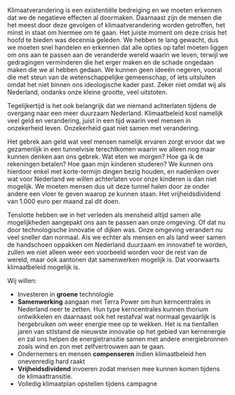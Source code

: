 Klimaatverandering is een existentiële bedreiging en we moeten erkennen dat we
de negatieve effecten al doormaken. Daarnaast zijn de mensen die het meest door
deze gevolgen of klimaatverandering worden getroffen, het minst in staat om
hiermee om te gaan. Het juiste moment om deze crisis het hoofd te bieden was
decennia geleden. We hebben te lang gewacht, dus we moeten snel handelen en
erkennen dat alle opties op tafel moeten liggen om ons aan te passen aan de
veranderde wereld waarin we leven, terwijl we gedragingen verminderen die het
erger maken en de schade ongedaan maken die we al hebben gedaan. We kunnen geen
ideeën negeren, vooral die met steun van de wetenschappelijke gemeenschap, of
iets uitsluiten omdat het niet binnen ons ideologische kader past. Zeker niet
omdat wij als Nederland, ondanks onze kleine grootte, veel uitstoten.

Tegelijkertijd is het ook belangrijk dat we niemand achterlaten tijdens de
overgang naar een meer duurzaam Nederland. Klimaatbeleid kost namelijk veel geld
en verandering, juist in een tijd waarin veel mensen in onzekerheid leven.
Onzekerheid gaat niet samen met verandering.

Het gebrek aan geld wat veel mensen namelijk ervaren zorgt ervoor dat we
gezamenlijk in een tunnelvisie terechtkomen waarin we alleen nog maar kunnen
denken aan ons gebrek. Wat eten we morgen? Hoe ga ik de rekeningen betalen? Hoe
gaan mijn kinderen studeren? We kunnen ons hierdoor enkel met korte-termijn
dingen bezig houden, en nadenken over wat voor Nederland we willen achterlaten
voor onze kinderen is dan niet mogelijk. We moeten mensen dus uit deze tunnel
halen door ze onder andere een vloer te geven waarop ze kunnen staan. Het
vrijheidsdividend van 1.000 euro per maand zal dit doen.

Tenslotte hebben we in het verleden als mensheid altijd samen alle mogelijkheden
aangepakt ons aan te passen aan onze omgeving. Of dat nu door technologische
innovatie of dijken was. Onze omgeving verandert nu veel sneller dan normaal.
Als we echter als mensen en als land weer samen de handschoen oppakken om
Nederland duurzaam en innovatief te worden, zullen we niet alleen weer een
voorbeeld worden voor de rest van de wereld, maar ook aantonen dat samenwerken
mogelijk is. Dat voorwaarts klimaatbeleid mogelijk is.

Wij willen:

- Investeren in __groene__ technologie
- __Samenwerking__ aangaan met Terra Power om hun kerncentrales in Nederland
  neer te zetten. Hun type kerncentrales kunnen thorium ontwikkelen en daarnaast
  ook het restafval wat normaal gevaarlijk is hergebruiken om weer energie mee
  op te wekken. Het is na tientallen jaren van stilstand de nieuwste innovatie
  op het gebied van kernenergie en zal ons helpen de energietransitie samen met
  andere energiebronnen zoals wind en zon met zelfvertrouwen aan te gaan.
- Ondernemers en mensen __compenseren__ indien klimaatbeleid hen onevenredig
  hard raakt
- __Vrijheidsdividend__ invoeren zodat mensen mee kunnen komen tijdens de
  klimaattransitie.
- Volledig klimaatplan opstellen tijdens campagne

